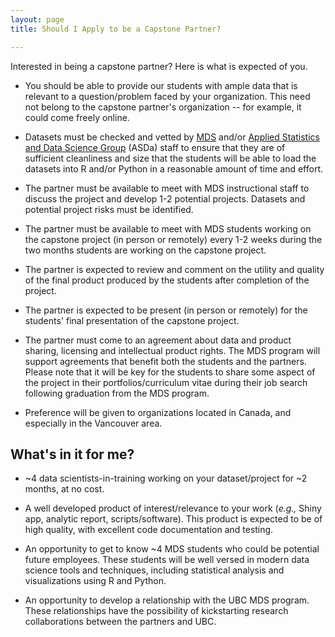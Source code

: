 ```yaml
---
layout: page
title: Should I Apply to be a Capstone Partner?

---
```


Interested in being a capstone partner? Here is what is expected of you.

- You should be able to provide our students with ample data that is relevant to a question/problem faced by your organization. This need not belong to the capstone partner's organization -- for example, it could come freely online.


- Datasets must be checked and vetted by [MDS](https://ubc-mds.github.io/) and/or [Applied Statistics and Data Science Group](http://asda.stat.ubc.ca/) (ASDa) staff to ensure that they are of sufficient cleanliness and size that the students will be able to load the datasets into R and/or Python in a reasonable amount of time and effort. 

- The partner must be available to meet with MDS instructional staff to discuss the project and develop 1-2 potential projects. Datasets and potential project risks must be identified. 

- The partner must be available to meet with MDS students working on the capstone project (in person or remotely) every 1-2 weeks during the two months students are working on the capstone project.

- The partner is expected to review and comment on the utility and quality of the final product produced by the students after completion of the project.

- The partner is expected to be present (in person or remotely) for the students' final presentation of the capstone project.

- The partner must come to an agreement about data and product sharing, licensing and intellectual product rights. The MDS program will support agreements that benefit both the students and the partners. Please note that it will be key for the students to share some aspect of the project in their portfolios/curriculum vitae during their job search following graduation from the MDS program.

- Preference will be given to organizations located in Canada, and especially in the Vancouver area.

## What's in it for me?

- ~4 data scientists-in-training working on your dataset/project for ~2 months, at no cost.

- A well developed product of interest/relevance to your work (*e.g.,* Shiny app, analytic report, scripts/software). This product is expected to be of high quality, with excellent code documentation and testing.

- An opportunity to get to know ~4 MDS students who could be potential future employees. These students will be well versed in modern data science tools and techniques, including statistical analysis and visualizations using R and Python.

- An opportunity to develop a relationship with the UBC MDS program. These relationships have the possibility of kickstarting research collaborations between the partners and UBC.

